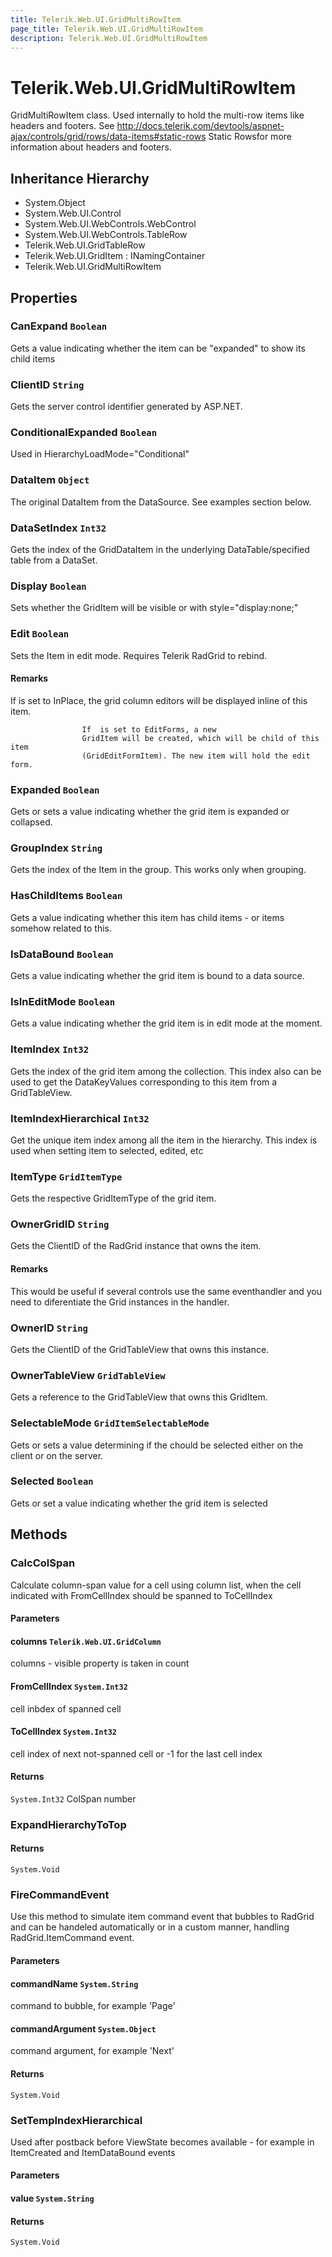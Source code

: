 ```yaml
---
title: Telerik.Web.UI.GridMultiRowItem
page_title: Telerik.Web.UI.GridMultiRowItem
description: Telerik.Web.UI.GridMultiRowItem
---
```


# Telerik.Web.UI.GridMultiRowItem

GridMultiRowItem class. Used internally to hold the multi-row items like headers and footers.
            See http://docs.telerik.com/devtools/aspnet-ajax/controls/grid/rows/data-items#static-rows Static Rowsfor more information about headers and footers.

## Inheritance Hierarchy

* System.Object
* System.Web.UI.Control
* System.Web.UI.WebControls.WebControl
* System.Web.UI.WebControls.TableRow
* Telerik.Web.UI.GridTableRow
* Telerik.Web.UI.GridItem : INamingContainer
* Telerik.Web.UI.GridMultiRowItem

## Properties

###  CanExpand `Boolean`

Gets a value indicating whether the item can be "expanded" to show its child items

###  ClientID `String`

Gets the server control identifier generated by ASP.NET.

###  ConditionalExpanded `Boolean`

Used in HierarchyLoadMode="Conditional"

###  DataItem `Object`

The original DataItem from the DataSource. See
            examples section below.

###  DataSetIndex `Int32`

Gets the index of the GridDataItem in the underlying
            DataTable/specified table from a DataSet.

###  Display `Boolean`

Sets whether the GridItem will be visible or with style="display:none;"

###  Edit `Boolean`

Sets the Item in edit mode. Requires Telerik RadGrid to rebind.

#### Remarks
If  is set to InPlace, the grid column
                    editors will be displayed inline of this item.
                
                    If  is set to EditForms, a new
                    GridItem will be created, which will be child of this item
                    (GridEditFormItem). The new item will hold the edit form.

###  Expanded `Boolean`

Gets or sets a value indicating whether the grid item is expanded or
            collapsed.

###  GroupIndex `String`

Gets the index of the Item in the group. This works only when grouping.

###  HasChildItems `Boolean`

Gets a value indicating whether this item has child items - or items somehow
            related to this.

###  IsDataBound `Boolean`

Gets a value indicating whether the grid item is bound to a data source.

###  IsInEditMode `Boolean`

Gets a value indicating whether the grid item is in edit mode at the
            moment.

###  ItemIndex `Int32`

Gets the index of the grid item among the 
                collection. This index also can be used to get the DataKeyValues
                corresponding to this item from a GridTableView.

###  ItemIndexHierarchical `Int32`

Get the unique item index among all the item in the hierarchy. This index is used when setting item to selected, edited, etc

###  ItemType `GridItemType`

Gets the respective GridItemType of the grid item.

###  OwnerGridID `String`

Gets the ClientID of the RadGrid instance that
            owns the item.

#### Remarks
This would be useful if several controls use the same eventhandler and you need
            to diferentiate the Grid instances in the handler.

###  OwnerID `String`

Gets the ClientID of the GridTableView that
            owns this instance.

###  OwnerTableView `GridTableView`

Gets a reference to the GridTableView that owns this
            GridItem.

###  SelectableMode `GridItemSelectableMode`

Gets or sets a value determining if the  chould be selected
            either on the client or on the server.

###  Selected `Boolean`

Gets or set a value indicating whether the grid item is selected

## Methods

###  CalcColSpan

Calculate column-span value for a cell using column list, when the cell indicated
            with FromCellIndex should be spanned to ToCellIndex

#### Parameters

#### columns `Telerik.Web.UI.GridColumn`

columns - visible property is taken in count

#### FromCellIndex `System.Int32`

cell inbdex of spanned cell

#### ToCellIndex `System.Int32`

cell index of next not-spanned cell or -1 for the last cell index

#### Returns

`System.Int32` ColSpan number

###  ExpandHierarchyToTop

#### Returns

`System.Void` 

###  FireCommandEvent

Use this method to simulate item command event that bubbles to RadGrid and can be handeled automatically or in a custom manner,
            handling RadGrid.ItemCommand event.

#### Parameters

#### commandName `System.String`

command to bubble, for example 'Page'

#### commandArgument `System.Object`

command argument, for example 'Next'

#### Returns

`System.Void` 

###  SetTempIndexHierarchical

Used after postback before ViewState becomes available - 
            for example in ItemCreated and ItemDataBound events

#### Parameters

#### value `System.String`

#### Returns

`System.Void` 


